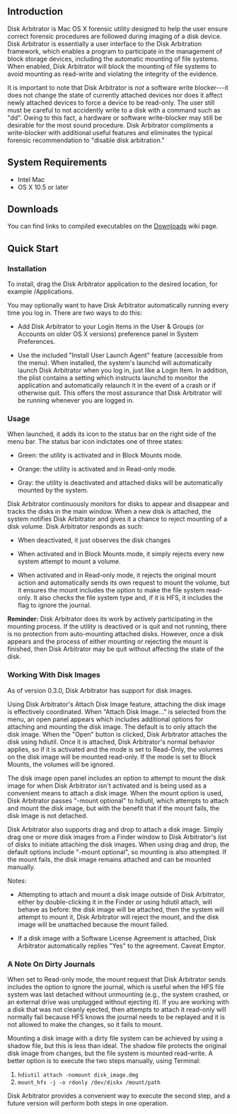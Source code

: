 ## Introduction

Disk Arbitrator is Mac OS X forensic utility designed to help the user ensure correct forensic procedures are followed during imaging of a disk device. 
Disk Arbitrator is essentially a user interface to the Disk Arbitration framework, which enables a program to participate in the management of block 
storage devices, including the automatic mounting of file systems.  When enabled, Disk Arbitrator will block the mounting of file systems to avoid mounting as read-write and violating the integrity of the evidence.

It is important to note that Disk Arbitrator is *not* a software write blocker---it does not change the state of currently attached devices nor does it affect newly attached devices to force a device to be read-only. The user still must be careful to not accidently write to a disk with a command such as "dd".  Owing to this fact, a hardware or software write-blocker may still be desirable for the most sound procedure.  Disk Arbitrator compliments a write-blocker with additional useful features and eliminates the typical forensic recommendation to "disable disk arbitration."

## System Requirements

* Intel Mac
* OS X 10.5 or later

## Downloads

You can find links to compiled executables on the [Downloads](https://github.com/aburgh/Disk-Arbitrator/wiki/Downloads) wiki page.

## Quick Start

### Installation

To install, drag the Disk Arbitrator application to the desired location, for example /Applications.

You may optionally want to have Disk Arbitrator automatically running every time you log in. There are two ways to do this:

* Add Disk Arbitrator to your Login Items in the User & Groups (or Accounts on older OS X versions) preference panel in System Preferences.

* Use the included "Install User Launch Agent" feature (accessible from the menu). When installed, the system's launchd will automatically launch Disk Arbitrator when you log in, just like a Login Item. In addition, the plist contains a setting which instructs launchd to monitor the application and automatically relaunch it in the event of a crash or if otherwise quit. This offers the most assurance that Disk Arbitrator will be running whenever you are logged in.

### Usage

When launched, it adds its icon to the status bar on the right side of the menu bar. The status bar icon indictates one of three states:

* Green: the utility is activated and in Block Mounts mode.

* Orange: the utility is activated and in Read-only mode.

* Gray: the utility is deactivated and attached disks will be automatically mounted by the system.

Disk Arbitrator continuously monitors for disks to appear and disappear and tracks the disks in the main window. When a new disk is attached, the system notifies Disk Arbitrator and gives it a chance to reject mounting of a disk volume.  Disk Arbitrator responds as such:

* When deactivated, it just observes the disk changes

* When activated and in Block Mounts mode, it simply rejects every new system attempt to mount a volume.

* When activated and in Read-only mode, it rejects the original mount action and automatically sends its own request to mount the volume, but it ensures the mount includes the option to make the file system read-only.  It also checks the file system type and, if it is HFS, it includes the flag to ignore the journal.

**Reminder:** Disk Arbitrator does its work by actively participating in the mounting process. If the utility is deactived or is quit and not running, there is no protection from auto-mounting attached disks.  However, once a disk appears and the process of either mounting or rejecting the mount is finished, then Disk Arbitrator may be quit without affecting the state of the disk.

### Working With Disk Images

As of version 0.3.0, Disk Arbitrator has support for disk images.  

Using Disk Arbitrator's Attach Disk Image feature, attaching the disk image is effectively coordinated.  When "Attach Disk Image..." is selected from the menu, an open panel appears which includes additional options for attaching and mounting the disk image.  The default is to only attach the disk image.  When the "Open" button is clicked, Disk Arbitrator attaches the disk using hdiutil.  Once it is attached, Disk Arbitrator's normal behavior applies, so if it is activated and the mode is set to Read-Only, the volumes on the disk image will be mounted read-only.  If the mode is set to Block Mounts, the volumes will be ignored.

The disk image open panel includes an option to attempt to mount the disk image for when Disk Arbitrator isn't activated and is being used as a convenient means to attach a disk image.  When the mount option is used, Disk Arbitrator passes "-mount optional" to hdiutil, which attempts to attach and mount the disk image, but with the benefit that if the mount fails, the disk image is not detached.

Disk Arbitrator also supports drag and drop to attach a disk image.  Simply drag one or more disk images from a Finder window to Disk Arbitrator's list of disks to initiate attaching the disk images.  When using drag and drop, the default options include "-mount optional", so mounting is also attempted.  If the mount fails, the disk image remains attached and can be mounted manually.

Notes:

* Attempting to attach and mount a disk image outside of Disk Arbitrator, either by double-clicking it in the Finder or using hdiutil attach, will behave as before: the disk image will be attached, then the system will attempt to mount it, Disk Arbitrator will reject the mount, and the disk image will be unattached because the mount failed.

* If a disk image with a Software License Agreement is attached, Disk Arbitrator automatically replies "Yes" to the agreement.  Caveat Emptor.

### A Note On Dirty Journals

When set to Read-only mode, the mount request that Disk Arbitrator sends includes the option to ignore the journal, which is useful when the HFS file system was last detached without unmounting (e.g., the system crashed, or an external drive was unplugged without ejecting it). If you are working with a disk that was not cleanly ejected, then attempts to attach it read-only will normally fail because HFS knows the journal needs to be replayed and it is not allowed to make the changes, so it fails to mount.

Mounting a disk image with a dirty file system can be achieved by using a shadow file, but this is less than ideal. The shadow file protects the original disk image from changes, but the file system is mounted read-write.  A better option is to execute the two steps manually, using Terminal:

1. `hdiutil attach -nomount disk_image.dmg`
2. `mount_hfs -j -o rdonly /dev/diskx /mount/path`

Disk Arbitrator provides a convenient way to execute the second step, and a future version will perform both steps in one operation.

